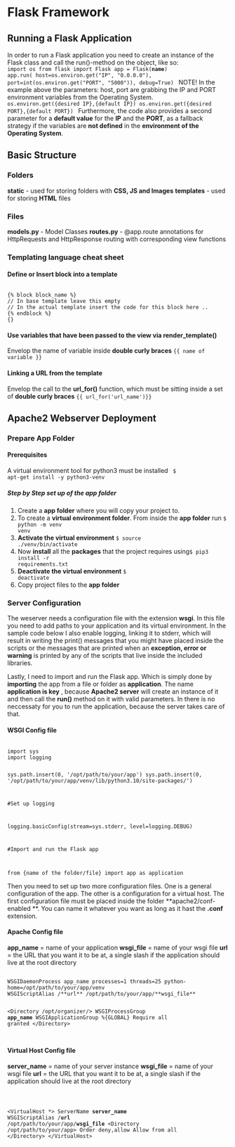 # Flask Framework
## Running a Flask Application
In order to run a Flask application you need to create an instance of the Flask class and call the run()-method on the object, like so: 
<code>
import os
from flask import Flask
app = Flask(__name__)
app.run(
        host=os.environ.get("IP", "0.0.0.0"),
        port=int(os.environ.get("PORT", "5000")),
        debug=True)
</code>
NOTE! In the example above the parameters: host, port are grabbing the IP and PORT environment variables from the Operating System. 
<code>
os.environ.get({desired IP},{default IP})
os.environ.get({desired PORT},{default PORT})
</code> 
Furthermore, the code also provides a second parameter for a **default value** for the **IP** and the **PORT**, as a fallback strategy if the variables are **not defined** in the **environment of the Operating System**.

## Basic Structure
### Folders
**static** - used for storing folders with **CSS, JS and Images**
**templates** - used for storing **HTML** files

### Files
**models.py** - Model Classes
**routes.py** - @app.route annotations for HttpRequests and HttpResponse routing with corresponding view functions

### Templating language cheat sheet
#### Define or Insert block into a template
<code>
{% block block_name %} 
// In base template leave this empty
// In the actual template insert the code for this block here ..
{% endblock %}
{}
</code>

#### Use variables that have been passed to the view via render_template()
Envelop the name of variable inside **double curly braces**
<code>{{ name of variable }}</code>

#### Linking a URL from the template
Envelop the call to the **url_for()** function, which must be sitting inside a set of **double curly braces**
<code>{{ url_for('url_name')}} </code>




## Apache2 Webserver Deployment
### Prepare App Folder
#### Prerequisites
A virtual environment tool for python3 must be installed
<code>
$ apt-get install -y python3-venv
</code>

##### Step by Step set up of the app folder
1. Create a **app folder** where you will copy your project to.
2. To create a **virtual environment folder**. From inside the **app folder** run <code>$ python -m venv venv</code>
3. **Activate the virtual environment** <code>$ source ./venv/bin/activate </code>
4. Now **install** all the **packages** that the project requires using<code>$ pip3 install -r requirements.txt</code>
5. **Deactivate the virtual environment** <code>$ deactivate</code>
6. Copy project files to the **app folder**

### Server Configuration
The weserver needs a configuration file with the extension **wsgi**. In this file you need to add paths to your application and its virtual environment.
In the sample code below I also enable logging, linking it to stderr, which will result in writing the print() messages that you might have placed inside the scripts or the messages that are printed when an **exception, error or warning** is printed by any of the scripts that live inside the included libraries.

Lastly, I need to import and run the Flask app. Which is simply done by **importing** the app from a file or folder as **application**. The name **application is key** , because **Apache2 server** will create an instance of it and then call the **run()** method on it with valid parameters. In there is no neccessaty for you to run the application, because the server takes care of that.

#### WSGI Config file
<code>
import sys
import logging
 
sys.path.insert(0, '/opt/path/to/your/app')
sys.path.insert(0, '/opt/path/to/your/app/venv/lib/python3.10/site-packages/')

#Set up logging

logging.basicConfig(stream=sys.stderr, level=logging.DEBUG)
 
#Import and run the Flask app

from {name of the folder/file} import app as application
</code>

Then you need to set up two more configuration files. One is a general configuration of the app. The other is a configuration for a virtual host.
The first configuration file must be placed inside the folder **apache2/conf-enabled **. You can name it whatever you want as long as it hast the **.conf** extension.

#### Apache Config file
**app_name** = name of your application
**wsgi_file** = name of your wsgi file 
**url** = the URL that you want it to be at, a single slash if the application should live at the root directory

<code>
WSGIDaemonProcess app_name processes=1 threads=25 python-home=/opt/path/to/your/app/venv
WSGIScriptAlias /**url** /opt/path/to/your/app/**wsgi_file**

\<Directory /opt/organizer/>
    WSGIProcessGroup **app_name**
    WSGIApplicationGroup %{GLOBAL}
    Require all granted
\</Directory>

</code>

#### Virtual Host Config file
**server_name** = name of your server instance
**wsgi_file** = name of your wsgi file 
**url** = the URL that you want it to be at, a single slash if the application should live at the root directory

<code>

\<VirtualHost *>
    ServerName **server_name**
    WSGIScriptAlias /**url** /opt/path/to/your/app/**wsgi_file**
    \<Directory /opt/path/to/your/app>
        Order deny,allow
        Allow from all
    \</Directory>
\</VirtualHost>

</code>

